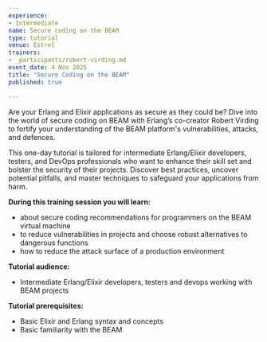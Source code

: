 ```yaml
---
experience:
- Intermediate
name: Secure coding on the BEAM
type: tutorial
venue: Estrel
trainers:
- _participants/robert-virding.md
event_date: 4 Nov 2025
title: "Secure Coding on the BEAM"
published: true

---
```

Are your Erlang and Elixir applications as secure as they could be? Dive into the world of secure coding on BEAM with Erlang’s co-creator Robert Virding to fortify your understanding of the BEAM platform's vulnerabilities, attacks, and defences.

This one-day tutorial is tailored for intermediate Erlang/Elixir developers, testers, and DevOps professionals who want to enhance their skill set and bolster the security of their projects. Discover best practices, uncover potential pitfalls, and master techniques to safeguard your applications from harm.

**During this training session you will learn:**
- about secure coding recommendations for programmers on the BEAM virtual machine
- to reduce vulnerabilities in projects and choose robust alternatives to dangerous functions
- how to reduce the attack surface of a production environment

**Tutorial audience:**
- Intermediate Erlang/Elixir developers, testers and devops working with BEAM projects

**Tutorial prerequisites:**
- Basic Elixir and Erlang syntax and concepts
- Basic familiarity with the BEAM
